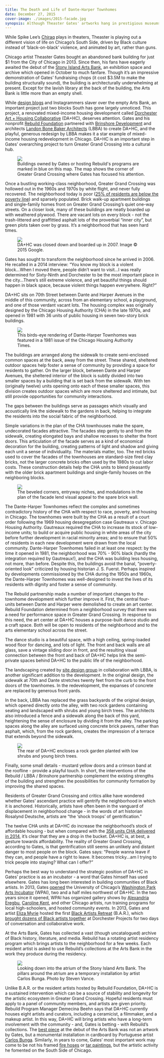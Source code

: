 ```yaml
---
title: The Death and Life of Dante-Harper Townhomes
date: December 27, 2015
cover-image: ./images/2015-facade.jpg  
synopsis: Although Theaster Gates' artworks hang in prestigious museums around the world, his most important legacy is the infrastructure he has created to support Black artists on the South Side of Chicago.
---
```


[Chiraq]:                                   https://www.youtube.com/watch?v=R9HuKssWhrU
[Stony Island Arts Bank]:                   https://rebuild-foundation.org/site/stony-island-arts-bank/
[Dezeen on Arts Bank]:                      http://www.dezeen.com/2015/10/03/theaster-gates-transforms-abandoned-chicago-bank-public-arts-centre/
[Dorchester Art + Housing Collaborative]:   http://dorchesterarthousing.com/
[Rebuild Foundation]:                       https://rebuild-foundation.org/
[Brinshore Development]:                    http://brinshore.com/
[Landon Bone Baker Architects]:             http://landonbonebaker.com/
[Chicago Tribune poverty statistics]:       http://crime.chicagotribune.com/chicago/community/greater-grand-crossing#note-3
[site design group]:                        http://www.site-design.com/
[CHA 2014 annual report]:                   http://www.thecha.org/file.aspx?DocumentId=1419
[WPAI announcement]:                        http://arts.uchicago.edu/article/arts-and-public-life-initiative-unveils-arts-incubator-washington-park
[Washington Park Arts Incubator]:           http://arts.uchicago.edu/artsandpubliclife/ai 
[Alexandria Eregbu]:                        http://www.alexandriaeregbu.com/
[Caroline Kent]:                            http://www.carolinekent.com
[Eliza Myrie]:                              http://www.elizabmyrie.com/
[Black Artists Retreat]:                    http://blackartistsretreat.com/
[B.A.R. article]:                           http://theastergates.com/section/382198_B_A_R_Black_Artists_Retreat.html
[Carlos Bunga tweets]:                      https://twitter.com/outoftheyards/status/653244188155187200
[Carlos Bunga]:                             http://www.cgrimes.com/artists/carlos-bunga/offsite_exhibitions/
[Teleological Study with Hose]:             http://theastergates.com/artwork/2819882_Teleological_Study_with_Hose.html
[Ain't I a Man]:                            http://theastergates.com/artwork/2819859_Ain_t_I_a_Man.html

While Spike Lee’s [Chiraq][] plays in theaters, Theaster is playing out a different vision of life on Chicago’s South Side, driven by Black culture instead of ‘black-on-black’ violence, and animated by art, rather than guns. 

Chicago artist Theaster Gates bought an abandoned bank building for just $1 from the City of Chicago in 2013. Since then, his fans have eagerly awaited the debut of the [Stony Island Arts Bank][], an exhibition space and archive which opened in October to much fanfare. Though it’s an impressive demonstration of Gates’ fundraising chops (it cost $3.5M to make the building structurally sound), the building is architecturally underwhelming at present. Except for the lavish library at the back of the building, the Arts Bank is little more than an empty shell. 

While [design blogs][Dezeen on Arts Bank] and Instagrammers slaver over the empty Arts Bank, an important project just two blocks South has gone largely unnoticed. This project, a renovated mixed-income housing development called [Dorchester Art + Housing Collaborative][] (DA+HC), deserves attention. Gates and his nonprofit [Rebuild Foundation][] partnered with [Brinshore Development][] and architects [Landon Bone Baker Architects][] (LBBA) to create DA+HC, and the playful, generous redesign by LBBA makes it a star example of mixed-income housing redevelopment in Chicago. DA+HC is an important step in Gates’ overarching project to turn Greater Grand Crossing into a cultural hub.

<figure>
<img src="./images/greater-grand-crossing-map.jpg"></img>
<figcaption>Buildings owned by Gates or hosting Rebuild's programs are marked in blue on this map. The map shows the corner of Greater Grand Crossing where Gates has focused his attention.</figcaption>
</figure>

Once a bustling working-class neighborhood, Greater Grand Crossing was hollowed out in the 1960s and 1970s by white flight, and never fully recovered. The neighborhood today is poor ([25% of residents are below the poverty line][Chicago Tribune poverty statistics]) and sparsely populated. Brick walk-up apartment buildings and single-family homes front on Greater Grand Crossing’s quiet one-way streets. On a closer look, many of these buildings are neatly boarded up with weathered plywood. There are vacant lots on every block - not the trash-littered and graffittied asphalt lots of the proverbial “inner city”, but green plots taken over by grass. It’s a neighborhood that has seen hard times.


<figure>
<img src="./images/2007-facade.jpg"></img>
<figcaption>DA+HC was closed down and boarded up in 2007. Image © 2015 Google.</figcaption>
</figure>

Gates has sought to transform the neighborhood since he arrived in 2006. He recalled in a 2014 interview: “You know my block is a violent block...When I moved there, people didn’t want to visit...I was really determined for Sixty-Ninth and Dorchester to be the most important place in the city...There’s still extreme violence, and yet beautiful things should happen in black space, because violent things happen everywhere. Right?”

DA+HC sits on 70th Street between Dante and Harper Avenues in the middle of this community, across from an elementary school, a playground, and one of those verdant vacant lots. The housing complex was originally designed by the Chicago Housing Authority (CHA) in the late 1970s, and opened in 1981 with 36 units of public housing in seven two-story brick buildings.

<figure>
<img src="./images/chicago-housing-authority-times.jpg"></img>
<figcaption>This birds-eye rendering of Dante-Harper Townhomes was featured in a 1981 issue of the Chicago Housing Authority Times.<figcaption>
</figure>

The buildings are arranged along the sidewalk to create semi-enclosed common spaces at the back, away from the street. These shared, sheltered outdoor spaces help foster a sense of community by providing a space for residents to gather. On the larger block, between Dante and Harper Avenues, the sheltered interior of the block is subtly divided into two smaller spaces by a building that is set back from the sidewalk. With ten (originally twelve) units opening onto each of these smaller spaces, this division creates outdoor spaces which are more sheltered and intimate, but still provide opportunities for community interactions.

The gaps between the buildings serve as passages which visually and acoustically link the sidewalk to the gardens in back, helping to integrate the residents into the social fabric of the neighborhood.

Simple variations in the plan of the CHA townhouses make the spare, undecorated facades attractive. The facades step gently to and from the sidewalk, creating elongated bays and shallow recesses to shelter the front doors. This articulation of the facade serves as a kind of economical decoration for the building, creating patterns of light and shadow and giving each unit a sense of individuality. The materials matter, too. The red bricks used to cover the facades of the townhouses are standard-size fired clay bricks, not the larger concrete bricks often used by the 1980s to cut labor costs. These construction details help the CHA units to blend pleasantly with the older brick apartment buildings and single-family houses on the neighboring blocks.

<figure>
<img src="./images/2015-facade-closeup.jpg"></img>
<figcaption>The beveled corners, entryway niches, and modulations in the plan of the facade lend visual appeal to the spare brick wall.</figcaption>
</figure>

The Dante-Harper Townhomes reflect the complex and sometimes contradictory history of the CHA with respect to race, poverty, and housing in Chicago. The townhomes were built by the CHA as a result of a court order following the 1969 housing desegregation case Gautreaux v. Chicago Housing Authority. Gautreaux required the CHA to increase its stock of low-income units; to build or acquire public housing in white areas of the city before further development in racial minority areas; and to ensure that 50% of residents in each new development were drawn from the local community. Dante-Harper Townhomes failed in at least one respect: by the time it opened in 1981, the neighborhood was 70% - 90% black (hardly the integration required by Gautreaux!), and the CHA was building less housing, not more, than before. Despite this, the buildings avoid the banal, “poverty-oriented look” criticized by housing historian J. S. Fuerst. Perhaps inspired by developments commissioned by the CHA during the 1950s and 1960s, the Dante-Harper Townhomes was well-designed to invest the lives of its residents with dignity and foster a sense of community.

The Rebuild partnership made a number of important changes to the townhome development which further improve it. First, the central four-units between Dante and Harper were demolished to create an art center. Rebuild Foundation determined from a neighborhood survey that there was a need for performance space in Greater Grand Crossing. In response to this need, the art center at DA+HC houses a purpose-built dance studio and a craft space. Both will be open to residents of the neighborhood and to the arts elementary school across the street. 

The dance studio is a beautiful space, with a high ceiling, spring-loaded wood floor for dancing, and lots of light. The front and back walls are all glass, save a vintage sliding door in front, and the resulting visual connection between the front and back of DA+HC helps link the semi-private spaces behind DA+HC to the public life of the neighborhood.

The landscaping created by [site design group][] in collaboration with LBBA, is another significant addition to the development. In the original design, the sidewalk at 70th and Dante stretches twenty feet from the curb to the front doors of the townhomes. In the redevelopment, the expanses of concrete are replaced by generous front yards.

In the back, LBBA has replaced the grass backyards of the original design, which opened directly onto the alley, with two rock gardens containing seating and landscaped with shrubs and young birch trees. The architects also introduced a fence and a sidewalk along the back of this yard, heightening the sense of enclosure by dividing it from the alley. The parking spaces along the alley are surfaced using concrete brick pavers, rather than asphalt, which, from the rock gardens, creates the impression of a terrace that extends beyond the sidewalk. 

<figure>
<img src="./images/back-garden.jpg"></img>
<figcaption>The rear of DA+HC encloses a rock garden planted with low shrubs and young birch trees.</figcaption>
</figure>

Finally, some small details - mustard yellow doors and a crimson band at the roofline - provide a playful touch. In short, the interventions of the Rebuild / LBBA / Brinshore partnership complement the existing strengths of the building and strengthen the possibilities for community formation by improving the shared spaces.

Residents of Greater Grand Crossing and critics alike have wondered whether Gates’ ascendant practice will gentrify the neighborhood in which it is anchored. Historically, artists have often been in the vanguard of displacement in neighborhood change - in the words of art historian Rosalynd Deutsche, artists are “the ‘shock troops’ of gentrification.”

The twelve CHA units at DA+HC do increase the neighborhood’s stock of affordable housing - but when compared with the [358 units CHA delivered in 2014][CHA 2014 annual report], it’s clear that they are a drop in the bucket. DA+HC is, at best, a gesture towards affordability. The reality of Greater Grand Crossing, according to Gates, is that gentrification still seems an unlikely and distant danger to most people on the block. Gates says: “People wanna leave if they can, and people have a right to leave. It becomes tricky...am I trying to trick people into staying? What can I offer?”

Perhaps the best way to understand the strategic position of DA+HC in Gates’ practice is as an incubator - a word that Gates himself has used elsewhere. Gates has long been interested in building communities of Black artists. In 2013, Gates [opened][WPAI announcement] the University of Chicago’s [Washington Park Arts Incubator][] (WPAI), two and a half miles northwest of DA+HC. In the two years since it opened, WPAI has organized gallery shows by [Alexandria Eregbu][], [Caroline Kent][], and other Chicago artists, run training programs for local high-schoolers, and hosted community events. In 2013, Gates and artist [Eliza Myrie][] hosted the first [Black Artists Retreat][] (B.A.R.), which [brought dozens of Black artists together][B.A.R. article] at Dorchester Projects for two days of conversation and collaborative work.

At the Arts Bank, Gates has collected a vast (though uncatalogued) archive of Black history, literature, and media. Rebuild has a rotating artist residency program which brings artists to the neighborhood for a few weeks. Each resident artist is asked to use Rebuild’s collections at the Arts Bank in the work they produce during the residency.

<figure>
<img src="https://farm1.staticflickr.com/739/21743204778_9e7f76425c.jpg"></img>
<figcaption>Looking down into the atrium of the Stony Island Arts Bank. The pillars around the atrium are a temporary installation by artist Carlos Bunga. Photo by Steven Vance.</figcaption>
</figure>

Unlike B.A.R. or the resident artists hosted by Rebuild Foundation, DA+HC is a sustained intervention which can be a source of stability and longevity for the artistic ecosystem in Greater Grand Crossing. Hopeful residents must apply to a panel of community members, and artists are given priority. Rebuild Program Manager Demecina Beehn says that DA+HC currently houses eight artists and curators, including a ceramicist, a filmmaker, and a makeup artist. In this way, DA+HC will bring artists who have a long-term involvement with the community - and, Gates is betting - with Rebuild’s collections. The [best piece][Carlos Bunga tweets] at the debut of the Arts Bank was not an artwork by Gates, but a monumental installation in cardboard by Portuguese artist [Carlos Bunga][]. Similarly, in years to come, Gates’ most important work may come to be not his framed [fire hoses][Teleological Study with Hose] or [tar paintings][Ain't I a Man], but the artistic activity he fomented on the South Side of Chicago.

